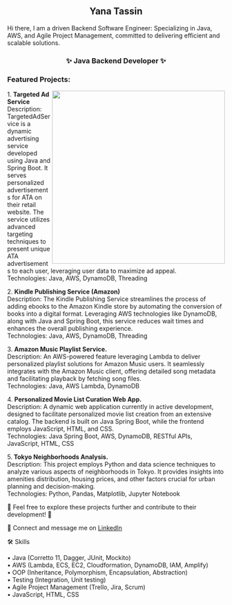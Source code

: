 

<h2 align="center"> Yana Tassin </h2>
 Hi there, I am a driven Backend Software Engineer: Specializing in Java, AWS, and Agile Project Management, committed to delivering efficient and scalable solutions. 

<h3 align="center">✨ Java Backend Developer ✨</h3>


### Featured Projects:
<img align="right" width="400" src="https://github-readme-stats.vercel.app/api/top-langs/?username=hello-nau&layout=compact" />

<p>1. <b>Targeted Ad Service </b><br>
Description: TargetedAdService is a dynamic advertising service developed using Java and Spring Boot. It serves personalized advertisements for ATA on their retail website. The service utilizes advanced targeting techniques to present unique ATA advertisements to each user, leveraging user data to maximize ad appeal.<br>
Technologies: Java, AWS, DynamoDB, Threading
</p> 

<p>2. <b>Kindle Publishing Service (Amazon)</b><br>
Description: The Kindle Publishing Service streamlines the process of adding ebooks to the Amazon Kindle store by automating the conversion of books into a digital format. Leveraging AWS technologies like DynamoDB, along with Java and Spring Boot, this service reduces wait times and enhances the overall publishing experience. <br>
Technologies: Java, AWS, DynamoDB, Threading 
</p> 

<p>3. <b>Amazon Music Playlist Service.</b> <br>
Description: An AWS-powered feature leveraging Lambda to deliver personalized playlist solutions for Amazon Music users. It seamlessly integrates with the Amazon Music client, offering detailed song metadata and facilitating playback by fetching song files.<br>
Technologies: Java, AWS Lambda, DynamoDB
</p>

<p>4. <b>Personalized Movie List Curation Web App.</b> <br>
Description: A dynamic web application currently in active development, designed to facilitate personalized movie list creation from an extensive catalog. The backend is built on Java Spring Boot, while the frontend employs JavaScript, HTML, and CSS.<br>
Technologies: Java Spring Boot, AWS, DynamoDB,  RESTful APIs, JavaScript, HTML, CSS
 </p>
<p>5.<b> Tokyo Neighborhoods Analysis. </b> <br>
Description: This project employs Python and data science techniques to analyze various aspects of neighborhoods in Tokyo. It provides insights into amenities distribution, housing prices, and other factors crucial for urban planning and decision-making.<br>
Technologies: Python, Pandas, Matplotlib, Jupyter Notebook
</p>
🚀 Feel free to explore these projects further and contribute to their development! 🚀 




 📨 Connect and message me on [LinkedIn](https://www.linkedin.com/in/yana-tassin/)<br />

  🛠 Skills<br />

• Java (Corretto 11, Dagger, JUnit, Mockito)<br />
• AWS (Lambda, ECS, EC2, Cloudformation, DynamoDB, IAM, Amplify)<br />
• OOP (Inheritance, Polymorphism, Encapsulation, Abstraction)<br />
• Testing (Integration, Unit testing)<br />
• Agile Project Management (Trello, Jira, Scrum)<br />
• JavaScript, HTML, CSS <br />
